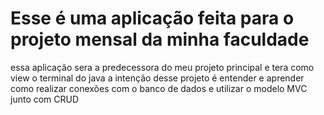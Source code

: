 # Esse é uma aplicação feita para o projeto mensal da minha faculdade
essa aplicação sera a predecessora do meu projeto principal e tera como view o terminal do java
a intenção desse projeto é entender e aprender como realizar conexões com o banco de dados e 
utilizar o modelo MVC junto com CRUD

